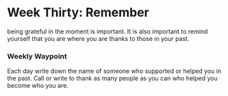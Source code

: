 # Week Thirty: Remember

being grateful in the moment is important.
It is also important to remind yourself that you are
where you are thanks to those in your past.

### Weekly Waypoint
Each day write down the name of someone who supported or helped you in the past.
Call or write to thank as many people as you can who helped you become who you are. 

